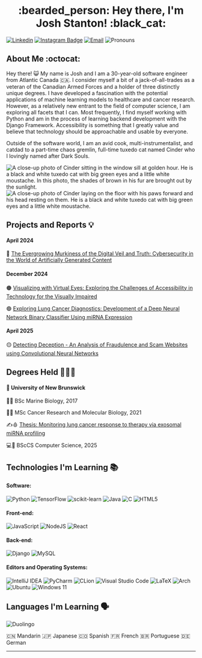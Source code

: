 <h1 align="center"> :bearded_person: Hey there, I'm Josh Stanton! :black_cat:</h1>

[![Linkedin](https://img.shields.io/badge/-LinkedIn-blue?style=for-the-badge&logo=Linkedin&logoColor=white&link=https://www.linkedin.com/in/joshua-stanton-471618141/)](https://www.linkedin.com/in/joshua-stanton-471618141/)
[![Instagram Badge](https://img.shields.io/badge/-newjoshstanton-purple?style=for-the-badge&logo=instagram&logoColor=white&link=https://www.instagram.com/newjoshstanton/)](https://www.instagram.com/newjoshstanton/)
[![Email](https://img.shields.io/badge/-Email-c14438?style=for-the-badge&logo=Gmail&logoColor=white&link=mailto:josh.stanton@live.ca)](mailto:josh.stanton@live.ca)
![Pronouns](https://img.shields.io/badge/Pronouns-He%2FHim-brightgreen?style=for-the-badge)


## About Me :octocat:

Hey there! :smiley_cat: My name is Josh and I am a 30-year-old software engineer from Atlantic Canada :canada:. I consider myself a bit of a jack-of-all-trades as a veteran of the Canadian Armed Forces and a holder of three distinctly unique degrees. I have developed a fascination with the potential applications of machine learning models to healthcare and cancer research. However, as a relatively new entrant to the field of computer science, I am exploring all facets that I can. Most frequently, I find myself working with Python and am in the process of learning backend development with the Django Framework. Accessibility is something that I greatly value and believe that technology should be approachable and usable by everyone. 

Outside of the software world, I am an avid cook, multi-instrumentalist, and catdad to a part-time chaos gremlin, full-time tuxedo cat named Cinder who I lovingly named after Dark Souls.

![A close-up photo of Cinder sitting in the window sill at golden hour. He is a black and white tuxedo cat with big green eyes and a little white moustache. In this photo, the shades of brown in his fur are brought out by the sunlight.](https://github.com/user-attachments/assets/6bd32139-1e5a-4d00-a868-1362d34e4249) ![A close-up photo of Cinder laying on the floor with his paws forward and his head resting on them. He is a black and white tuxedo cat with big green eyes and a little white moustache.](https://github.com/user-attachments/assets/897a539b-54ad-4262-9864-ef63d5946100)


## Projects and Reports :bulb:

#### April 2024

🔴 [The Evergrowing Murkiness of the Digital Veil and Truth: Cybersecurity in the World of Artificially Generated Content](https://www.dropbox.com/scl/fi/cbdh9r2ir8mjh7u7yut2g/Deepfakes_in_Cybersecurity__Stanton.pdf?rlkey=8cj468b8w4d1aukg1q2ndmrrr&st=lfkk2kvs&dl=0)

#### December 2024

🟠 [Visualizing with Virtual Eyes: Exploring the Challenges of Accessibility in Technology for the Visually Impaired](https://www.dropbox.com/scl/fi/797hk35l13icxol4zxok0/Accessibility_in_Technology_for_the_Visual_Impaired__Stanton.pdf?rlkey=ga8g33u1fz33je1gjtr6qo0hi&st=dvepvmlx&dl=0)

🟢 [Exploring Lung Cancer Diagnostics: Development of a Deep Neural Network
Binary Classifier Using miRNA Expression](https://www.dropbox.com/scl/fi/mc9bqb8bxiooppqzhhv4c/AI_Lung_Cancer_miRNA_Binary_Classifier_Report___Stanton.pdf?rlkey=6ire2yun5fci43x2tp1wdlagd&st=g4i0hpt1&dl=0)

#### April 2025

🟡 [Detecting Deception - An Analysis of Fraudulence and Scam Websites using Convolutional Neural Networks](https://www.dropbox.com/scl/fi/livaywaqhhp743wimzy3s/Fraud_and_Scam_Websites_CNN_Report___Stanton.pdf?rlkey=nharilg479zraa4hy9gk8vwtd&st=im90nbbq&dl=0)

## Degrees Held :scroll::scroll::scroll:

#### :school: University of New Brunswick

:dolphin::shark: BSc Marine Biology, 2017

:lab_coat::test_tube: MSc Cancer Research and Molecular Biology, 2021

:writing_hand::drop_of_blood: [Thesis: Monitoring lung cancer response to therapy via exosomal miRNA profiling](https://unbscholar.lib.unb.ca/items/a841ae6c-4905-4ff8-b3ce-0f67cf8501e0)

:computer::battery: BScCS Computer Science, 2025


## Technologies I'm Learning :books:

#### Software:

![Python](https://img.shields.io/badge/python-3670A0?style=for-the-badge&logo=python&logoColor=ffdd54)
![TensorFlow](https://img.shields.io/badge/TensorFlow-%23FF6F00.svg?style=for-the-badge&logo=TensorFlow&logoColor=white)
![scikit-learn](https://img.shields.io/badge/scikit--learn-%23F7931E.svg?style=for-the-badge&logo=scikit-learn&logoColor=white)
![Java](https://img.shields.io/badge/java-%23ED8B00.svg?style=for-the-badge&logo=openjdk&logoColor=white)
![C](https://img.shields.io/badge/c-%2300599C.svg?style=for-the-badge&logo=c&logoColor=white)
![HTML5](https://img.shields.io/badge/html5-%23E34F26.svg?style=for-the-badge&logo=html5&logoColor=white)

#### Front-end:

![JavaScript](https://img.shields.io/badge/javascript-%23323330.svg?style=for-the-badge&logo=javascript&logoColor=%23F7DF1E)
![NodeJS](https://img.shields.io/badge/node.js-6DA55F?style=for-the-badge&logo=node.js&logoColor=white)
![React](https://img.shields.io/badge/react-%2320232a.svg?style=for-the-badge&logo=react&logoColor=%2361DAFB)

#### Back-end:

![Django](https://img.shields.io/badge/django-%23092E20.svg?style=for-the-badge&logo=django&logoColor=white)
![MySQL](https://img.shields.io/badge/mysql-4479A1.svg?style=for-the-badge&logo=mysql&logoColor=white)

#### Editors and Operating Systems:

![IntelliJ IDEA](https://img.shields.io/badge/IntelliJIDEA-000000.svg?style=for-the-badge&logo=intellij-idea&logoColor=white)
![PyCharm](https://img.shields.io/badge/pycharm-143?style=for-the-badge&logo=pycharm&logoColor=black&color=black&labelColor=green)
![CLion](https://img.shields.io/badge/CLion-black?style=for-the-badge&logo=clion&logoColor=white)
![Visual Studio Code](https://img.shields.io/badge/Visual%20Studio%20Code-0078d7.svg?style=for-the-badge&logo=visual-studio-code&logoColor=white)
![LaTeX](https://img.shields.io/badge/latex-%23008080.svg?style=for-the-badge&logo=latex&logoColor=white)
![Arch](https://img.shields.io/badge/Arch%20Linux-1793D1?logo=arch-linux&logoColor=fff&style=for-the-badge)
![Ubuntu](https://img.shields.io/badge/Ubuntu-E95420?style=for-the-badge&logo=ubuntu&logoColor=white)
![Windows 11](https://img.shields.io/badge/Windows%2011-%230079d5.svg?style=for-the-badge&logo=Windows%2011&logoColor=white)


## Languages I'm Learning :speaking_head:

![Duolingo](https://img.shields.io/badge/Duolingo-%234DC730.svg?style=for-the-badge&logo=Duolingo&logoColor=white)

:cn: Mandarin
🇯🇵 Japanese
🇨🇴 Spanish
🇫🇷 French
🇧🇷 Portuguese
🇩🇪 German
<hr/>


